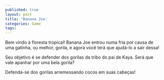 ```yaml
---
published: true
layout: post
title: 'Banana Joe'
categories: Game
tags: 
---
```

Bem vindo à floresta tropical!
Banana Joe entrou numa fria por causa de uma gatinha, ou melhor, gorila, e agora você terá que ajudá-lo a sair dessa!




Seu objetivo é se defender dos gorilas da tribo do pai de Kaya. Será que vale apanhar por uma bela gorila?

Defenda-se dos gorilas arremessando cocos em suas cabeças!

<a href="{{ site.baseurl }}/wp-content/uploads/2005/10/bj2.gif" rel="attachment wp-att-1952">
</a>
 



